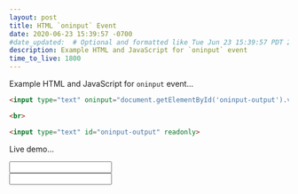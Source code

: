 ```yaml
---
layout: post
title: HTML `oninput` Event
date: 2020-06-23 15:39:57 -0700
#date_updated:  # Optional and formatted like Tue Jun 23 15:39:57 PDT 2020 above
description: Example HTML and JavaScript for `oninput` event
time_to_live: 1800
---
```




Example HTML and JavaScript for `oninput` event...


```html
<input type="text" oninput="document.getElementById('oninput-output').value = event.target.value.toUpperCase();">

<br>

<input type="text" id="oninput-output" readonly>
```


Live demo...



<input type="text" oninput="document.getElementById('oninput-output').value = event.target.value.toUpperCase();">

<br>

<input type="text" id="oninput-output" readonly>
